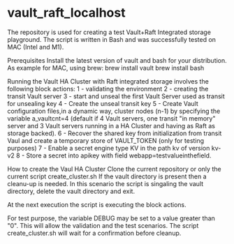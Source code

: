 # vault_raft_localhost

The repository is used for creating a test Vault+Raft Integrated storage playground.
The script is written in Bash and was successfully tested on MAC (Intel and M1).


Prerequisites
Install the latest version of vault and bash for your distribution.
As example for MAC, using brew:
brew install vault
brew install bash


Running the Vault HA Cluster with Raft integrated storage involves the following block actions:
1 - validating the environment
2 - creating the transit Vault server
3 - start and unseal the first Vault Server used as transit for unsealing key
4 - Create the unseal transit key
5 - Create Vault configuration files,in a dynamic way, cluster nodes (n-1) by specifying the variable
a_vaultcnt=4
(default if 4 Vault servers, one transit "in memory" server and 3 Vault servers running in a HA Cluster and having as Raft as storage backed).
6 - Recover the shared key from initialization from transit Vaul and create a temporary store of VAULT_TOKEN (only for testing purposes)
7 - Enable a secret engine type KV in the path kv of version kv-v2
8 - Store a secret into apikey with field webapp=testvalueinthefield.
 

How to create the Vaul HA Cluster
Clone the current repository or only the current script create_cluster.sh
If the vault directory is present then a cleanu-up is needed.
In this scenario the script is singaling the vault directory, delete the vault directory and exit.

At the next execution the script is executing the block actions.

For test purpose, the variable DEBUG may be set to a value greater than "0".
This will allow the validation and the test scenarios.
The script create_cluster.sh will wait for a confirmation before cleanup.

